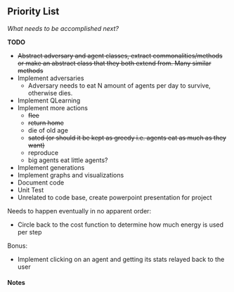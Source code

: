 ## Priority List
*What needs to be accomplished next?*

**TODO**
- ~~Abstract adversary and agent classes, extract commonalities/methods or make an abstract class that they both extend from. Many similar methods~~
- Implement adversaries
    - Adversary needs to eat N amount of agents per day to survive, otherwise dies.
- Implement QLearning
- Implement more actions
    - ~~flee~~ 
    - ~~return home~~
    - die of old age
    - ~~sated (or should it be kept as greedy i.e. agents eat as much as they want)~~
    - reproduce
    - big agents eat little agents? 
- Implement generations
- Implement graphs and visualizations
- Document code
- Unit Test
- Unrelated to code base, create powerpoint presentation for project

Needs to happen eventually in no apparent order:
- Circle back to the cost function to determine how much energy is used per step

Bonus:
- Implement clicking on an agent and getting its stats relayed back to the user

#### Notes
